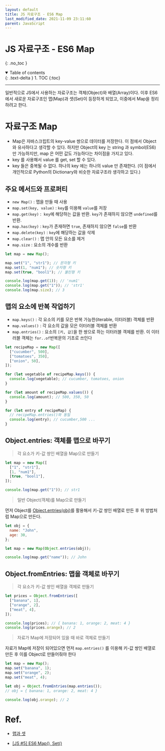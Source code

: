 ```yaml
---
layout: default
title: JS 자료구조 - ES6 Map
last_modified_date: 2021-11-09 23:11:60
parent: JavaScript
---
```


# JS 자료구조 - ES6 Map

{: .no_toc }

<details open markdown="block">
  <summary>
    Table of contents
  </summary>
  {: .text-delta }
1. TOC
{:toc}
</details>

---

일반적으로 JS에서 사용하는 자료구조는 객체(Object)와 배열(Array)이다. 이후 ES6에서 새로운 자료구조인 맵(Map)과 셋(Set)이 등장하게 되었고, 이중에서 Map을 정리하려고 한다.

# 자료구조 Map

- Map은 자바스크립트의 key-value 쌍으로 데이터를 저장한다.
  이 점에서 Object와 유사하다고 생각할 수 있다. 하지만 Object의 key 는 string 과 symbol(ES6) 만 가능하지만, map 은 어떤 값도 가능하다는 차이점을 가지고 있다.
- key 를 사용해서 value 를 get, set 할 수 있다.
- key 들은 중복될 수 없다. 하나의 key 에는 하나의 value 만 존재한다.
  (이 점에서 개인적으로 Python의 Dictionary와 비슷한 자료구조라 생각하고 있다.)

## 주요 메서드와 프로퍼티

- `new Map()` : 맵을 만들 때 사용
- `map.set(key, value)` : `key`를 이용해 `value`를 저장
- `map.get(key)` :  `key`에 해당하는 값을 반환. `key`가 존재하지 않으면 `undefined`를 반환.
- `map.has(key)` : `key`가 존재하면 `true`, 존재하지 않으면 `false`를 반환
- `map.delete(key)` : `key`에 해당하는 값을 삭제
- `map.clear()` : 맵 안의 모든 요소를 제거
- `map.size` : 요소의 개수를 반환

```jsx
let map = new Map();

map.set("1", "str1"); // 문자형 키
map.set(1, "num1"); // 숫자형 키
map.set(true, "bool1"); // 불린형 키

console.log(map.get(1)); // 'num1'
console.log(map.get("1")); // 'str1'
console.log(map.size); // 3
```

## 맵의 요소에 반복 작업하기

- `map.keys()` : 각 요소의 키를 모은 반복 가능한(iterable, 이터러블) 객체를 반환
- `map.values()` : 각 요소의 값을 모은 이터러블 객체를 반환
- `map.entries()` : 요소의 `[키, 값]`을 한 쌍으로 하는 이터러블 객체를 반환. 이 이터러블 객체는 `for..of`반복문의 기초로 쓰인다

```jsx
let recipeMap = new Map([
  ["cucumber", 500],
  ["tomatoes", 350],
  ["onion", 50],
]);

for (let vegetable of recipeMap.keys()) {
  console.log(vegetable); // cucumber, tomatoes, onion
}

for (let amount of recipeMap.values()) {
  console.log(amount); // 500, 350, 50
}

for (let entry of recipeMap) {
  // recipeMap.entries()와 동일
  console.log(entry); // cucumber,500 ...
}
```

## Object.entries: 객체를 맵으로 바꾸기

> 각 요소가 키-값 쌍인 배열을 Map으로 만들기

```jsx
let map = new Map([
  ["1", "str1"],
  [1, "num1"],
  [true, "bool1"],
]);

console.log(map.get("1")); // str1
```

> 일반 Object(객체)를 Map으로 만들기

먼저 Object를 [Object.entries(obj)](https://developer.mozilla.org/ko/docs/Web/JavaScript/Reference/Global_Objects/Object/entries)를 활용해서 키-값 쌍인 배열로 만든 후 위 방법처럼 Map으로 만든다.

```jsx
let obj = {
  name: "John",
  age: 30,
};

let map = new Map(Object.entries(obj));

console.log(map.get("name")); // John
```

## Object.fromEntries: 맵을 객체로 바꾸기

> 각 요소가 키-값 쌍인 배열을 객체로 만들기

```jsx
let prices = Object.fromEntries([
  ["banana", 1],
  ["orange", 2],
  ["meat", 4],
]);

console.log(prices); // { banana: 1, orange: 2, meat: 4 }
console.log(prices.orange); // 2
```

> 자료가 Map에 저장되어 있을 때 바로 객체로 만들기

자료가 Map에 저장이 되어있으면 먼저 `map.entries()` 를 이용해 키-값 쌍인 배열로 만든 후 이를 Object로 만들어줘야 한다

```jsx
let map = new Map();
map.set("banana", 1);
map.set("orange", 2);
map.set("meat", 4);

let obj = Object.fromEntries(map.entries());
// obj = { banana: 1, orange: 2, meat: 4 }

console.log(obj.orange); // 2
```

# Ref.

- [맵과 셋](https://ko.javascript.info/map-set)

- [[JS #5] ES6 Map(), Set()](https://medium.com/@hongkevin/js-5-es6-map-set-2a9ebf40f96b#b0b1)
